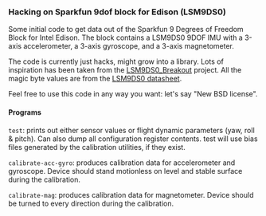 ### Hacking on Sparkfun 9dof block for Edison (LSM9DS0)

Some initial code to get data out of the Sparkfun 9 Degrees of Freedom
Block for Intel Edison. The block contains a LSM9DS0 9DOF IMU with a
3-axis accelerometer, a 3-axis gyroscope, and a 3-axis magnetometer.

The code is currently just hacks, might grow into a library. Lots of
inspiration has been taken from the
[LSM9DS0_Breakout](https://github.com/sparkfun/LSM9DS0_Breakout)
project. All the magic byte values are from the [LSM9DS0 datasheet](http://www.st.com/st-web-ui/static/active/en/resource/technical/document/datasheet/DM00087365.pdf).

Feel free to use this code in any way you want: let's say "New BSD license".

#### Programs

`test`: prints out either sensor values or flight dynamic parameters (yaw,
roll & pitch). Can also dump all configuration register contents. test will
use bias files generated by the calibration utilities, if they exist.

`calibrate-acc-gyro`: produces calibration data for accelerometer and
gyroscope. Device should stand motionless on level and stable
surface during the calibration.

`calibrate-mag`: produces calibration data for magnetometer. Device
should be turned to every direction during the calibration.

